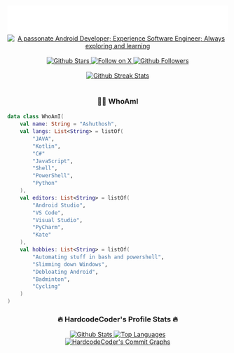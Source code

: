 <!-- Animated Header -->
<div align="center">
    <a href="https://github.com/HardcodeCoder">
        <img alt="Hey! I'm HardcodeCoder" src="./name.svg" />
    </a>
    <br />
    <a href="https://github.com/DenverCoder1/readme-typing-svg">
        <img
            alt="A passonate Android Developer; Experience Software Engineer; Always exploring and learning"
            src="https://readme-typing-svg.demolab.com/?font=Nunito%20Sans&color=92E4A6&center=true&lines=A%20passonate%20Android%20Developer;Experienced%20Software%20Engineer;%20Always%20exploring%20and%20learning" />
    </a>
</div>
<br />

<!-- Social Links -->
<div align="center">
    <a href="https://github.com/HardcodeCoder?tab=repositories&sort=stargazers">
        <img
            alt="Github Stars"
            src="https://img.shields.io/github/stars/HardcodeCoder?style=for-the-badge&logo=apachespark&labelColor=35383E&logoColor=FFFFFF&color=AAFF89" />
    </a>
    <a href="https://x.com/hardcodecoder">
        <img
            alt="Follow on X"
            src="https://img.shields.io/badge/@HardcodeCoder-35383E?style=for-the-badge&logo=x&labelColor=35383E&logoColor=FFFFFF&color=FFF289" />
    </a>
    <a href="https://github.com/HardcodeCoder?tab=followers">
        <img
            alt="Github Followers"
            src="https://img.shields.io/github/followers/HardcodeCoder?style=for-the-badge&logo=github&labelColor=35383E&logoColor=FFFFFF&color=539BF5" />
    </a>
</div>
<br />

<!-- Github Streak Stats -->
<div align="center">
    <a href="https://github.com/DenverCoder1/github-readme-streak-stats">
        <img
            alt="Github Streak Stats"
            src="https://readme-streak-stats-gamma.vercel.app?user=HardcodeCoder&theme=github-dark&border_radius=8&mode=weekly&border=AAFF89&stroke=AAFF89&dates=AAFF89&ring=AAFF89&fire=539BF5" />
    </a>
</div>
<br />

<!-- Who am I section -->
<div align="center">
    <h3>👨‍💻 WhoAmI</h3>
</div>

```kotlin
data class WhoAmI(
    val name: String = "Ashuthosh",
    val langs: List<String> = listOf(
        "JAVA",
        "Kotlin",
        "C#"
        "JavaScript",
        "Shell",
        "PowerShell",
        "Python"
    ),
    val editors: List<String> = listOf(
        "Android Studio",
        "VS Code",
        "Visual Studio",
        "PyCharm",
        "Kate"
    ),
    val hobbies: List<String> = listOf(
        "Automating stuff in bash and powershell",
        "Slimming down Windows",
        "Debloating Android",
        "Badminton",
        "Cycling"
    )
)
```

<!-- Github profile stats and graph -->
<div align="center">
    <h3>🔥 HardcodeCoder's Profile Stats 🔥</h3>
    <a href="https://github.com/anuraghazra/github-readme-stats">
        <img
            height="200"
            alt="Github Stats"
            src="https://github-readme-stats.vercel.app/api?username=HardcodeCoder&hide=contribs&show=reviews&show_icons=true&custom_title=Github%20Stats&number_format=long&border_radius=8&theme=github_dark&border_color=AAFF89&icon_color=AAFF89&title_color=539BF5&ring_color=AAFF89" />
    </a>
    <a href="https://github.com/anuraghazra/github-readme-stats">
        <img
            height="200"
            alt="Top Languages"
            src="https://github-readme-stats.vercel.app/api/top-langs/?username=HardcodeCoder&langs_count=8&hide=Jupyter%20Notebook&layout=compact&border_radius=8&theme=github_dark&border_color=AAFF89&title_color=539BF5" />
    </a>
</div>

<div align="center">
    <a href="https://github.com/ashutosh00710/github-readme-activity-graph">
        <img
            width="800"
            alt="HardcodeCoder's Commit Graphs"
            src="https://github-readme-activity-graph.vercel.app/graph/?username=HardcodeCoder&custom_title=Commits%20History&radius=16&theme=github-compact&bg_color=0D1117&title_color=539BF5&color=FFFFFF&line=AAFF89&point=FFFFFF" />
    </a>
</div>